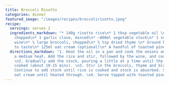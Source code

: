 ```yaml
---
title: Broccoli Risotto
categories: dinner
featured_image: "/images/recipes/broccolirisotto.jpeg"
recipe:
  servings: serves 2
  ingredients_markdown: "* 140g risotto rice\n* 1 tbsp vegetable oil \n* 1 small onion,
    chopped\n* 1 garlic clove, minced\n* ~800ml vegetable stock\n* 1 small glass white
    wine\n* ½ large broccoli, chopped\n* ½ tsp dried thyme \n* Ground black pepper,
    to taste\n* 125ml oat cream (optional)\n* A handful of toasted pine nuts (optional)"
  directions_markdown: "1. Heat the oil in a pan and cook the onions and garlic on
    a medium heat. Add the rice and stir, followed by the wine, and cook for 1 minute.
    \n2. Gradually add the stock, pouring a little at a time until the rice is almost
    cooked (about 10-15 mins). \n3. Stir in the broccoli, thyme and black pepper.
    Continue to add stock until rice is cooked and stock is absorbed. Stir in the
    oat cream until heated through. \n4. Serve topped with toasted pine nuts."
---
```

